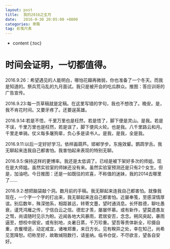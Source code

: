 ```yaml
---
layout: post
title:  我的2016之玄月
date:   2016-9-30 20:05:00 +0800
categories: 卑陬
tag: 彩笺尺素
---
```


* content
{:toc}


时间会证明，一切都值得。
====================================

2016.9.26：希望遇见的人能明白，哪怕花瓣再微弱，你也准备了一个冬天。而我是知道的。祭兵荒马乱的九月面试。我只是被开会的吃瓜群众。推图：答应训哥的广告宣传。

2016.9.23:每一页草稿就是定稿。在这里写错的字句，我也不想改了。晚安。是，我不肯花时间。又要牙疼了。还要逞英雄。

2016.9.14:若是不悟，千里万里也是枉然，若是悟了，脚下便是灵山。是我。若是不误，千里万里也是枉然，若是误了，脚下便风火轮。也是我。八千里路云和月。千里走单骑。仗义每多屠狗辈，负心多是读书人。是我，是我，全是我。

2016.9.11:以后一定好好学习。依样画葫芦。邯郸学步。东施效颦。鹦鹉学舌。我无聊起来连我自己都害怕。我害怕起来表现的特别无聊。

2016.9.5:保持这样的更博率。我还是太低调了。已经是被下架好多次的师姐。现在是大师姐。虽然实验室的师妹还没有来。虽然实验室预测还是只有2个女生。但是，加油吧。今日推图：还是一如既往的欢喜，不称值的迷妹，我的2014去哪里了……

2016.9.2:想把脑袋敲个洞。数月前的手稿。我无聊起来连我自己都害怕。就像我现在，一个字一个字的打出来，我无聊起来连自己都害怕。近屡奉笺，至感深情厚谊。别后数年，殊深弛系，相距甚远，转寄文墨，望时通消息。长怀胜德，聊吐愚衰，谨凭鸿雁之传，宁信白云之信。德宏才羡，屡屡怀慕。或有新作，望莫遗愚友之驽，尚请随时见示为盼。近闻各地大风暴雨，君居安否，念念。朔风突起，暴雨逼至，想校中居安。或有别地，炎暑日蒸，千万珍重。望吾等贵体新全，珍摄自重，衣餐增适，动定咸宜，诸唯郑重，来日方长。见有睽异之处，幸在知己，尚希见宽降恕。叨称至好，故敢缄阻数行，请鉴纳。临书仓促，不尽欲言，望各自安好。
